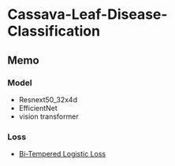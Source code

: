 # Cassava-Leaf-Disease-Classification

## Memo

### Model

- Resnext50_32x4d
- EfficientNet
- vision transformer

### Loss

- [Bi-Tempered Logistic Loss](https://www.kaggle.com/c/cassava-leaf-disease-classification/discussion/202017)

